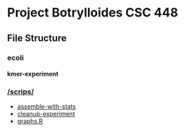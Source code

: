 # Project Botrylloides CSC 448


## File Structure

### ecoli

#### kmer-experiment

### [/scrips/](/scripts)

 - [assemble-with-stats](/scrips/assemble-with-stats)
 - [cleanup-experiment](/scrips/cleanup-experiment)
 - [graphs.R](/scrips/graphs.R)
